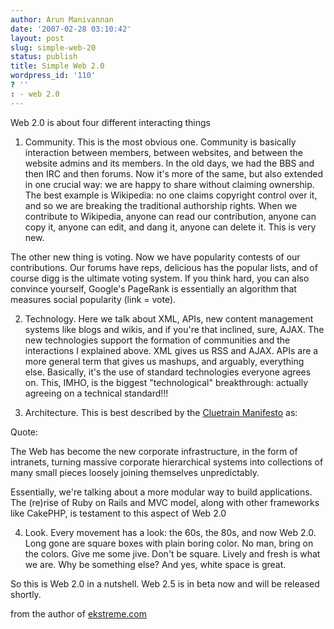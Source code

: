 ```yaml
---
author: Arun Manivannan
date: '2007-02-28 03:10:42'
layout: post
slug: simple-web-20
status: publish
title: Simple Web 2.0
wordpress_id: '110'
? ''
: - web 2.0
---
```


Web 2.0 is about four different interacting things

1. Community. This is the most obvious one. Community is basically interaction
between members, between websites, and between the website admins and its
members. In the old days, we had the BBS and then IRC and then forums. Now
it's more of the same, but also extended in one crucial way: we are happy to
share without claiming ownership. The best example is Wikipedia: no one claims
copyright control over it, and so we are breaking the traditional authorship
rights. When we contribute to Wikipedia, anyone can read our contribution,
anyone can copy it, anyone can edit, and dang it, anyone can delete it. This
is very new.

The other new thing is voting. Now we have popularity contests of our
contributions. Our forums have reps, delicious has the popular lists, and of
course digg is the ultimate voting system. If you think hard, you can also
convince yourself, Google's PageRank is essentially an algorithm that measures
social popularity (link = vote).

2. Technology. Here we talk about XML, APIs, new content management systems
like blogs and wikis, and if you're that inclined, sure, AJAX. The new
technologies support the formation of communities and the interactions I
explained above. XML gives us RSS and AJAX. APIs are a more general term that
gives us mashups, and arguably, everything else. Basically, it's the use of
standard technologies everyone agrees on. This, IMHO, is the biggest
"technological" breakthrough: actually agreeing on a technical standard!!!

3. Architecture. This is best described by the [Cluetrain Manifesto][1] as:

Quote:


The Web has become the new corporate infrastructure, in the form of intranets,
turning massive corporate hierarchical systems into collections of many small
pieces loosely joining themselves unpredictably.

Essentially, we're talking about a more modular way to build applications. The
(re)rise of Ruby on Rails and MVC model, along with other frameworks like
CakePHP, is testament to this aspect of Web 2.0

4. Look. Every movement has a look: the 60s, the 80s, and now Web 2.0. Long
gone are square boxes with plain boring color. No man, bring on the colors.
Give me some jive. Don't be square. Lively and fresh is what we are. Why be
something else? And yes, white space is great.

So this is Web 2.0 in a nutshell. Web 2.5 is in beta now and will be released
shortly.

from the author of [ekstreme.com][2]

   [1]: http://www.cluetrain.com/book/longing.html

   [2]: http://ekstreme.com/thingsofsorts/

